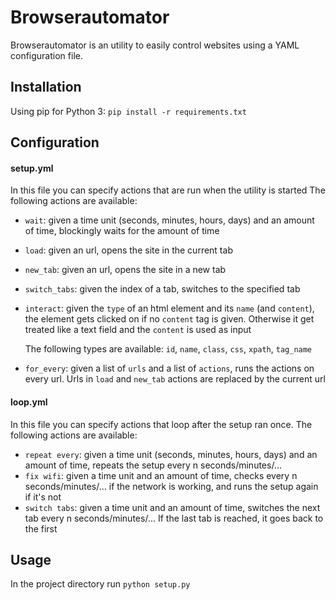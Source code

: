 # Browserautomator
Browserautomator is an utility to easily control websites using a YAML configuration file.
## Installation
Using pip for Python 3:
`pip install -r requirements.txt`

## Configuration
#### setup.yml
In this file you can specify actions that are run when the utility is started
The following actions are available:
- `wait`: given a time unit (seconds, minutes, hours, days) and an amount of time, blockingly waits for the amount of time
- `load`: given an url, opens the site in the current tab
- `new_tab`: given an url, opens the site in a new tab
- `switch_tabs`: given the index of a tab, switches to the specified tab
- `interact`: given the `type` of an html element and its `name` (and `content`), the element gets clicked on if no `content` tag is given. Otherwise it get treated like a text field and the `content` is used as input

   The following types are available: `id`, `name`, `class`, `css`, `xpath`, `tag_name`

- `for_every`: given a list of `urls` and a list of `actions`, runs the actions on every url. Urls in `load` and `new_tab` actions are replaced by the current url

#### loop.yml
In this file you can specify actions that loop after the setup ran once.
The following actions are available:
- `repeat every`: given a time unit (seconds, minutes, hours, days) and an amount of time, repeats the setup every n seconds/minutes/...
- `fix wifi`: given a time unit and an amount of time, checks every n seconds/minutes/... if the network is working, and runs the setup again if it's not
- `switch tabs`: given a time unit and an amount of time, switches the next tab every n seconds/minutes/... If the last tab is reached, it goes back to the first

## Usage
In the project directory run
`python setup.py`